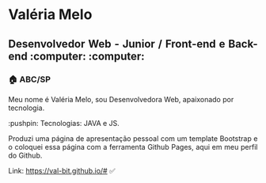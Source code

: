 <h1 align="justify"> Valéria Melo</h1>
<h2 align="justify"> Desenvolvedor Web - Junior / Front-end e Back-end :computer: :computer:</h2>

<h3 align="justify"> 🏠 ABC/SP</h3

 <p align="justify"> Meu nome é Valéria Melo, sou Desenvolvedora Web, apaixonado por tecnologia. </p>
 
 <p align="justify"> :pushpin: Tecnologias: JAVA e JS. </p>
 


<p align="justify"> Produzi uma página de apresentação pessoal com um template Bootstrap e o 
coloquei essa página com a ferramenta Github Pages, aqui em meu perfil do Github. </p>

Link: https://val-bit.github.io/# :white_check_mark:
